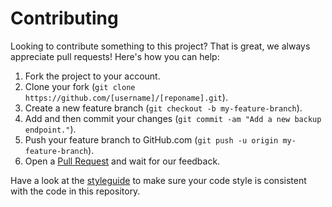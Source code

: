 <!---
Started this template from https://github.com/github/backup-utils/blob/95699e9041761d7a45721d6b2a62184afbbb3d47/CONTRIBUTING.md
-->

# Contributing

Looking to contribute something to this project? That is great, we always appreciate pull requests! Here's how you can help:

1. Fork the project to your account.
2. Clone your fork (`git clone https://github.com/[username]/[reponame].git`).
3. Create a new feature branch (`git checkout -b my-feature-branch`).
4. Add and then commit your changes (`git commit -am "Add a new backup endpoint."`).
5. Push your feature branch to GitHub.com (`git push -u origin my-feature-branch`).
6. Open a [Pull Request](../../../compare/) and wait for our feedback.

Have a look at the [styleguide](STYLEGUIDE.md) to make sure your code style is consistent with the code in this repository.
